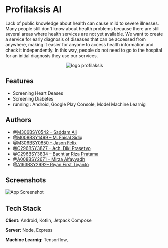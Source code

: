 # Profilaksis AI

Lack of public knowledge about health can cause mild to severe illnesses. Many people still don't know about health problems because there are still several areas where health services are not yet available. We want to create a service for early diagnosis of diseases that can be accessed from anywhere, making it easier for anyone to access health information and check it independently. In this way, people do not need to go to the hospital for an initial diagnosis they use our services.


<p align="center">
  <img src="https://drive.google.com/uc?export=view&id=1KpfyB7917VNdmEKeVNMgcWi7m01tS4mS" alt="logo profilaksis">
</p>


## Features

- Screening Heart Deases
- Screening Diabetes
- running : Android, Google Play Console, Model Machine Learnig
## Authors

- [@M306BSY0542 – Saddam Ali](https://github.com/saddamalii)
- [@M008BSY1499 – M. Faisal Sidiq](https://github.com/faisalsidiq27)
- [@M306BSY0850 – Jason Felix](https://github.com/ecenn)
- [@C296BSY3827 – Ach. Diki Prasetyo](https://github.com/achdikiprasetyo)
- [@C296BSY3834 – Bachtiar Riza Pratama](https://github.com/bachtiarrizaa)
- [@A008BSY2671 – Mirza Alfayyadh](https://github.com/Mirzaalfayyadh)
- [@A193BSY2992– Riyan First Tiyanto](https://github.com/ryn-crypto)


## Screenshots

![App Screenshot](https://via.placeholder.com/468x300?text=App+Screenshot+Here)


## Tech Stack

**Client:** Android, Kotlin, Jetpack Compose

**Server:** Node, Express

**Machine Learnig:** Tensorflow, 

